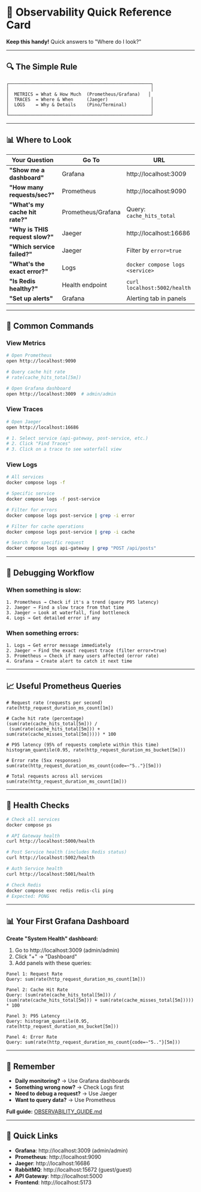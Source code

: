 # 🎯 Observability Quick Reference Card

**Keep this handy!** Quick answers to "Where do I look?"

---

## 🔍 The Simple Rule

```
┌─────────────────────────────────────────────────────┐
│                                                     │
│  METRICS = What & How Much  (Prometheus/Grafana)   │
│  TRACES  = Where & When     (Jaeger)                │
│  LOGS    = Why & Details    (Pino/Terminal)         │
│                                                     │
└─────────────────────────────────────────────────────┘
```

---

## 📊 Where to Look

| Your Question                   | Go To              | URL                             |
| ------------------------------- | ------------------ | ------------------------------- |
| **"Show me a dashboard"**       | Grafana            | http://localhost:3009           |
| **"How many requests/sec?"**    | Prometheus         | http://localhost:9090           |
| **"What's my cache hit rate?"** | Prometheus/Grafana | Query: `cache_hits_total`       |
| **"Why is THIS request slow?"** | Jaeger             | http://localhost:16686          |
| **"Which service failed?"**     | Jaeger             | Filter by `error=true`          |
| **"What's the exact error?"**   | Logs               | `docker compose logs <service>` |
| **"Is Redis healthy?"**         | Health endpoint    | `curl localhost:5002/health`    |
| **"Set up alerts"**             | Grafana            | Alerting tab in panels          |

---

## 🚀 Common Commands

### View Metrics

```bash
# Open Prometheus
open http://localhost:9090

# Query cache hit rate
# rate(cache_hits_total[5m])

# Open Grafana dashboard
open http://localhost:3009  # admin/admin
```

### View Traces

```bash
# Open Jaeger
open http://localhost:16686

# 1. Select service (api-gateway, post-service, etc.)
# 2. Click "Find Traces"
# 3. Click on a trace to see waterfall view
```

### View Logs

```bash
# All services
docker compose logs -f

# Specific service
docker compose logs -f post-service

# Filter for errors
docker compose logs post-service | grep -i error

# Filter for cache operations
docker compose logs post-service | grep -i cache

# Search for specific request
docker compose logs api-gateway | grep "POST /api/posts"
```

---

## 🎯 Debugging Workflow

### When something is slow:

```
1. Prometheus → Check if it's a trend (query P95 latency)
2. Jaeger → Find a slow trace from that time
3. Jaeger → Look at waterfall, find bottleneck
4. Logs → Get detailed error if any
```

### When something errors:

```
1. Logs → Get error message immediately
2. Jaeger → Find the exact request trace (filter error=true)
3. Prometheus → Check if many users affected (error rate)
4. Grafana → Create alert to catch it next time
```

---

## 📈 Useful Prometheus Queries

```promql
# Request rate (requests per second)
rate(http_request_duration_ms_count[1m])

# Cache hit rate (percentage)
(sum(rate(cache_hits_total[5m])) /
 (sum(rate(cache_hits_total[5m])) + sum(rate(cache_misses_total[5m])))) * 100

# P95 latency (95% of requests complete within this time)
histogram_quantile(0.95, rate(http_request_duration_ms_bucket[5m]))

# Error rate (5xx responses)
sum(rate(http_request_duration_ms_count{code=~"5.."}[5m]))

# Total requests across all services
sum(rate(http_request_duration_ms_count[1m]))
```

---

## 🏥 Health Checks

```bash
# Check all services
docker compose ps

# API Gateway health
curl http://localhost:5000/health

# Post Service health (includes Redis status)
curl http://localhost:5002/health

# Auth Service health
curl http://localhost:5001/health

# Check Redis
docker compose exec redis redis-cli ping
# Expected: PONG
```

---

## 📊 Your First Grafana Dashboard

**Create "System Health" dashboard:**

1. Go to http://localhost:3009 (admin/admin)
2. Click "+" → "Dashboard"
3. Add panels with these queries:

```
Panel 1: Request Rate
Query: sum(rate(http_request_duration_ms_count[1m]))

Panel 2: Cache Hit Rate
Query: (sum(rate(cache_hits_total[5m])) / (sum(rate(cache_hits_total[5m])) + sum(rate(cache_misses_total[5m])))) * 100

Panel 3: P95 Latency
Query: histogram_quantile(0.95, rate(http_request_duration_ms_bucket[5m]))

Panel 4: Error Rate
Query: sum(rate(http_request_duration_ms_count{code=~"5.."}[5m]))
```

---

## 🎯 Remember

- **Daily monitoring?** → Use Grafana dashboards
- **Something wrong now?** → Check Logs first
- **Need to debug a request?** → Use Jaeger
- **Want to query data?** → Use Prometheus

**Full guide:** [OBSERVABILITY_GUIDE.md](./OBSERVABILITY_GUIDE.md)

---

## 🔗 Quick Links

- **Grafana**: http://localhost:3009 (admin/admin)
- **Prometheus**: http://localhost:9090
- **Jaeger**: http://localhost:16686
- **RabbitMQ**: http://localhost:15672 (guest/guest)
- **API Gateway**: http://localhost:5000
- **Frontend**: http://localhost:5173

